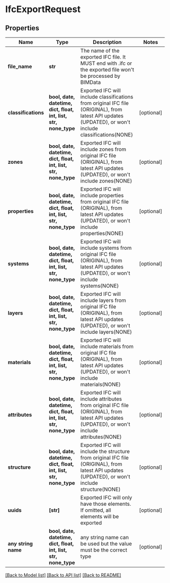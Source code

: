 # IfcExportRequest


## Properties
Name | Type | Description | Notes
------------ | ------------- | ------------- | -------------
**file_name** | **str** | The name of the exported IFC file. It MUST end with .ifc or the exported file won&#39;t be processed by BIMData | 
**classifications** | **bool, date, datetime, dict, float, int, list, str, none_type** | Exported IFC will include classifications from original IFC file (ORIGINAL), from latest API updates (UPDATED), or won&#39;t include classifications(NONE) | [optional] 
**zones** | **bool, date, datetime, dict, float, int, list, str, none_type** | Exported IFC will include zones from original IFC file (ORIGINAL), from latest API updates (UPDATED), or won&#39;t include zones(NONE) | [optional] 
**properties** | **bool, date, datetime, dict, float, int, list, str, none_type** | Exported IFC will include properties from original IFC file (ORIGINAL), from latest API updates (UPDATED), or won&#39;t include properties(NONE) | [optional] 
**systems** | **bool, date, datetime, dict, float, int, list, str, none_type** | Exported IFC will include systems from original IFC file (ORIGINAL), from latest API updates (UPDATED), or won&#39;t include systems(NONE) | [optional] 
**layers** | **bool, date, datetime, dict, float, int, list, str, none_type** | Exported IFC will include layers from original IFC file (ORIGINAL), from latest API updates (UPDATED), or won&#39;t include layers(NONE) | [optional] 
**materials** | **bool, date, datetime, dict, float, int, list, str, none_type** | Exported IFC will include materials from original IFC file (ORIGINAL), from latest API updates (UPDATED), or won&#39;t include materials(NONE) | [optional] 
**attributes** | **bool, date, datetime, dict, float, int, list, str, none_type** | Exported IFC will include attributes from original IFC file (ORIGINAL), from latest API updates (UPDATED), or won&#39;t include attributes(NONE) | [optional] 
**structure** | **bool, date, datetime, dict, float, int, list, str, none_type** | Exported IFC will include the structure from original IFC file (ORIGINAL), from latest API updates (UPDATED), or won&#39;t include structure(NONE) | [optional] 
**uuids** | **[str]** | Exported IFC will only have those elements. If omitted, all elements will be exported | [optional] 
**any string name** | **bool, date, datetime, dict, float, int, list, str, none_type** | any string name can be used but the value must be the correct type | [optional]

[[Back to Model list]](../README.md#documentation-for-models) [[Back to API list]](../README.md#documentation-for-api-endpoints) [[Back to README]](../README.md)


